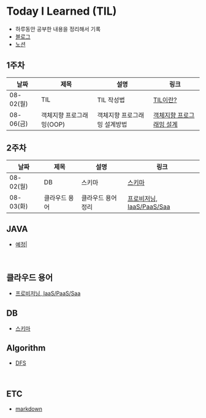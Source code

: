 # Today I Learned (TIL)
- 하루동안 공부한 내용을 정리해서 기록 
- [블로그](https://velog.io/@sds1vrk/series/TIL) 
- [노션](https://www.notion.so/DEV-991bb4de0c0547ae9339a8755c2316f8)

## 1주차
|날짜|제목|설명|링크|
|---|---|---|---|
|08-02(월)|TIL|TIL 작성법|[TIL이란?](https://velog.io/@sds1vrk/TIL-0802)|
|08-06(금)|객체지향 프로그래밍(OOP)|객체지향 프로그래밍 설계방법|[객체지향 프로그래밍 설계](https://velog.io/@sds1vrk/TIL-0806-%EC%9E%90%EB%B0%94-%ED%94%84%EB%A1%9C%EC%A0%9D%ED%8A%B8-%EC%84%A4%EA%B3%84)|

## 2주차
|날짜|제목|설명|링크|
|---|---|---|---|
|08-02(월)|DB|스키마|[스키마](https://velog.io/@sds1vrk/TIL-DB-0810)|
|08-03(화)|클라우드 용어|클라우드 용어정리|[프로비저닝, IaaS/PaaS/Saa](https://velog.io/@sds1vrk/TIL-DB-0810-to7zvso7)|


## JAVA
+ [예정](예정)|
<br>

## 클라우드 용어
+ [프로비저닝, IaaS/PaaS/Saa](https://velog.io/@sds1vrk/TIL-DB-0810-to7zvso7)

## DB
+ [스키마](https://velog.io/@sds1vrk/TIL-DB-0810)


## Algorithm
+ [DFS](./Algorithm/DFS.md)
<br>

## ETC
* [markdown](./ETC/markdown.md)